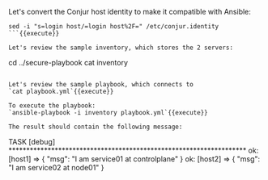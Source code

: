 

Let's convert the Conjur host identity to make it compatible with Ansible:
```
sed -i "s=login host/=login host%2F=" /etc/conjur.identity
```{{execute}}

Let's review the sample inventory, which stores the 2 servers:
```
cd ../secure-playbook
cat inventory
```{{execute}}

Let's review the sample playbook, which connects to
`cat playbook.yml`{{execute}}

To execute the playbook:
`ansible-playbook -i inventory playbook.yml`{{execute}}

The result should contain the following message:
```
TASK [debug] *******************************************************************
ok: [host1] => {
    "msg": "I am  service01 at controlplane"
}
ok: [host2] => {
    "msg": "I am  service02 at node01"
}
```
